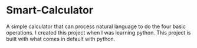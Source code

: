 # Smart-Calculator
A simple calculator that can process natural language to do the four basic operations. I created this project when I was learning python. This project is built with what comes in default with python.
